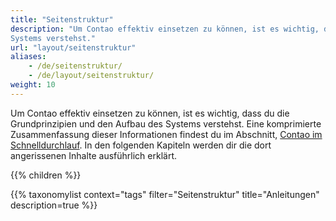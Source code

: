 ```yaml
---
title: "Seitenstruktur"
description: "Um Contao effektiv einsetzen zu können, ist es wichtig, dass du die Grundprinzipien und den Aufbau des 
Systems verstehst."
url: "layout/seitenstruktur"
aliases:
    - /de/seitenstruktur/
    - /de/layout/seitenstruktur/  
weight: 10
---
```


Um Contao effektiv einsetzen zu können, ist es wichtig, dass du die Grundprinzipien und den Aufbau des Systems 
verstehst. Eine komprimierte Zusammenfassung dieser Informationen findest du im Abschnitt, 
[Contao im Schnelldurchlauf](../../einleitung/contao-im-schnelldurchlauf/#contao-im-schnelldurchlauf). In den 
folgenden Kapiteln werden dir die dort angerissenen Inhalte ausführlich erklärt.

{{% children %}}

{{% taxonomylist context="tags" filter="Seitenstruktur" title="Anleitungen" description=true %}}
